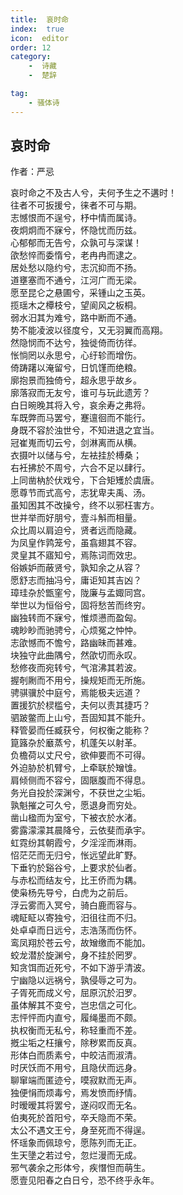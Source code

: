 ```yaml
---
title:  哀时命
index:  true
icon:  editor
order: 12
category:
    -  诗藏
    -  楚辞

tag:
    - 骚体诗
---
```



## 哀时命  

作者：严忌  
  
哀时命之不及古人兮，夫何予生之不遘时！  
往者不可扳援兮，徕者不可与期。  
志憾恨而不逞兮，杼中情而属诗。  
夜炯炯而不寐兮，怀隐忧而历兹。  
心郁郁而无告兮，众孰可与深谋！  
欿愁悴而委惰兮，老冉冉而逮之。  
居处愁以隐约兮，志沉抑而不扬。  
道壅塞而不通兮，江河广而无梁。  
愿至昆仑之悬圃兮，采锺山之玉英。  
揽瑶木之橝枝兮，望阆风之板桐。  
弱水汨其为难兮，路中断而不通。  
势不能凌波以径度兮，又无羽翼而高翔。  
然隐悯而不达兮，独徙倚而彷徉。  
怅惝罔以永思兮，心纡轸而增伤。  
倚踌躇以淹留兮，日饥馑而绝粮。  
廓抱景而独倚兮，超永思乎故乡。  
廓落寂而无友兮，谁可与玩此遗芳？  
白日晼晚其将入兮，哀余寿之弗将。  
车既弊而马罢兮，蹇邅徊而不能行。  
身既不容於浊世兮，不知进退之宜当。  
冠崔嵬而切云兮，剑淋离而从横。  
衣摄叶以储与兮，左袪挂於榑桑；  
右衽拂於不周兮，六合不足以肆行。  
上同凿枘於伏戏兮，下合矩矱於虞唐。  
愿尊节而式高兮，志犹卑夫禹、汤。  
虽知困其不改操兮，终不以邪枉害方。  
世并举而好朋兮，壹斗斛而相量。  
众比周以肩迫兮，贤者远而隐藏。  
为凤皇作鹑笼兮，虽翕翅其不容。  
灵皇其不寤知兮，焉陈词而效忠。  
俗嫉妒而蔽贤兮，孰知余之从容？  
愿舒志而抽冯兮，庸讵知其吉凶？  
璋珪杂於甑窐兮，陇廉与孟娵同宫。  
举世以为恒俗兮，固将愁苦而终穷。  
幽独转而不寐兮，惟烦懑而盈匈。  
魂眇眇而驰骋兮，心烦冤之忡忡。  
志欿憾而不憺兮，路幽昧而甚难。  
块独守此曲隅兮，然欿切而永叹。  
愁修夜而宛转兮，气涫沸其若波。  
握剞劂而不用兮，操规矩而无所施。  
骋骐骥於中庭兮，焉能极夫远道？  
置援狖於棂槛兮，夫何以责其捷巧？  
驷跛鳖而上山兮，吾固知其不能升。  
释管晏而任臧获兮，何权衡之能称？  
箟簬杂於黀蒸兮，机蓬矢以射革。  
负檐荷以丈尺兮，欲伸要而不可得。  
外迫胁於机臂兮，上牵联於矰隿。  
肩倾侧而不容兮，固陿腹而不得息。  
务光自投於深渊兮，不获世之尘垢。  
孰魁摧之可久兮，愿退身而穷处。  
凿山楹而为室兮，下被衣於水渚。  
雾露濛濛其晨降兮，云依斐而承宇。  
虹霓纷其朝霞兮，夕淫淫而淋雨。  
怊茫茫而无归兮，怅远望此旷野。  
下垂钓於谿谷兮，上要求於仙者。  
与赤松而结友兮，比王侨而为耦。  
使枭杨先导兮，白虎为之前后。  
浮云雾而入冥兮，骑白鹿而容与。  
魂眐眐以寄独兮，汨徂往而不归。  
处卓卓而日远兮，志浩荡而伤怀。  
鸾凤翔於苍云兮，故矰缴而不能加。  
蛟龙潜於旋渊兮，身不挂於罔罗。  
知贪饵而近死兮，不如下游乎清波。  
宁幽隐以远祸兮，孰侵辱之可为。  
子胥死而成义兮，屈原沉於汨罗。  
虽体解其不变兮，岂忠信之可化。  
志怦怦而内直兮，履绳墨而不颇。  
执权衡而无私兮，称轻重而不差。  
摡尘垢之枉攘兮，除秽累而反真。  
形体白而质素兮，中皎洁而淑清。  
时厌饫而不用兮，且隐伏而远身。  
聊窜端而匿迹兮，嗼寂默而无声。  
独便悁而烦毒兮，焉发愤而纾情。  
时暧暧其将罢兮，遂闷叹而无名。  
伯夷死於首阳兮，卒夭隐而不荣。  
太公不遇文王兮，身至死而不得逞。  
怀瑶象而佩琼兮，愿陈列而无正。  
生天墬之若过兮，忽烂漫而无成。  
邪气袭余之形体兮，疾憯怛而萌生。  
愿壹见阳春之白日兮，恐不终乎永年。  
